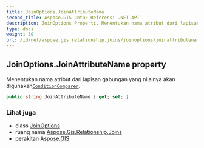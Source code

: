 ```yaml
---
title: JoinOptions.JoinAttributeName
second_title: Aspose.GIS untuk Referensi .NET API
description: JoinOptions Properti. Menentukan nama atribut dari lapisan gabungan yang nilainya akan digunakanConditionComparer.
type: docs
weight: 30
url: /id/net/aspose.gis.relationship.joins/joinoptions/joinattributename/
---
```

## JoinOptions.JoinAttributeName property

Menentukan nama atribut dari lapisan gabungan yang nilainya akan digunakan[`ConditionComparer`](../conditioncomparer/).

```csharp
public string JoinAttributeName { get; set; }
```

### Lihat juga

* class [JoinOptions](../)
* ruang nama [Aspose.Gis.Relationship.Joins](../../joinoptions/)
* perakitan [Aspose.GIS](../../../)


